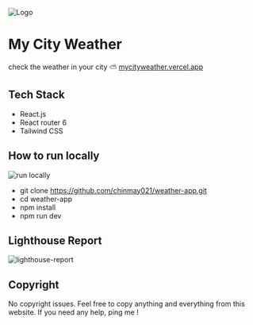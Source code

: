 ![Logo](https://i.ibb.co/B3gN1Lh/Screenshot-2023-08-10-101630.png)

# My City Weather

check the weather in your city ⛅
[mycityweather.vercel.app](https://mycityweather.vercel.app/)

## Tech Stack

- React.js
- React router 6
- Tailwind CSS

## How to run locally

![run locally](https://i.ibb.co/n6g9dN1/carbon.png)

- git clone https://github.com/chinmay021/weather-app.git
- cd weather-app
- npm install
- npm run dev

## Lighthouse Report

![lighthouse-report](https://i.ibb.co/PhkqmPB/lighthouse-report.png)

## Copyright

No copyright issues. Feel free to copy anything and everything from this website. If you need any help, ping me !
